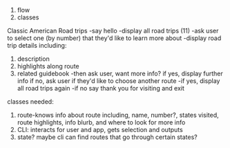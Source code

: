 1. flow
2. classes



Classic American Road trips
-say hello
-display all road trips (11)
-ask user to select one (by number) that they'd like to learn more about
-display road trip details including:
  1. description
  2. highlights along route
  3. related guidebook
-then ask user, want more info?
  if yes, display further info
  if no, ask user if they'd like to choose another route
    -if yes, display all road trips again
    -if no say thank you for visiting and exit


classes needed:
1. route-knows info about route including, name, number?, states visited, route highlights, info blurb, and where to look for more info
2. CLI: interacts for user and app, gets selection and outputs
3. state? maybe cli can find routes that go through certain states?
